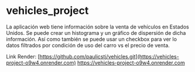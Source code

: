 # vehicles_project
La aplicación web tiene información sobre la venta de vehículos en Estados Unidos. Se puede crear un histograma y un gráfico de dispersión de dicha información. Así como también se puede usar un checkbox para ver lo datos filtrados por condición de uso del carro vs el precio de venta. 

Link Render: 
[https://github.com/paulicstj/vehicles.git](https://vehicles-project-o9w4.onrender.com)
https://vehicles-project-o9w4.onrender.com
